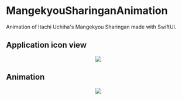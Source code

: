 # MangekyouSharinganAnimation
Animation of Itachi Uchiha's Mangekyou Sharingan made with SwiftUI.

## Application icon view
<p align="center"> 
<img src="https://user-images.githubusercontent.com/69767713/196186370-f9323811-6eba-45b9-b258-c5ca7898b452.jpeg">
</p>

## Animation
<p align="center"> 
<img src="https://user-images.githubusercontent.com/69767713/196180547-aec19165-2a2b-4432-b69d-adf3dbe7dca0.gif">
</p>
